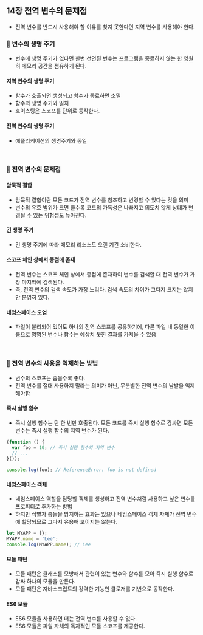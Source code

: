 ## 14장 전역 변수의 문제점
- 전역 변수를 반드시 사용해야 할 이유를 찾지 못한다면 지역 변수를 사용해야 한다.

### 📌 변수의 생명 주기
- 변수에 생명 주기가 없다면 한번 선언된 변수는 프로그램을 종료하지 않는 한 영원히 메모리 공간을 점유하게 된다.
#### 지역 변수의 생명 주기
- 함수가 호촐되면 생성되고 함수가 종료하면 소멸
- 함수의 생명 주기와 일치
- 호이스팅은 스코프를 단위로 동작한다.
#### 전역 변수의 생명 주기
- 애플리케이션의 생명주기와 동일
<br>

### 📌 전역 변수의 문제점
#### 암묵적 결합
- 암묵적 결합이란 모든 코드가 전역 변수를 참조하고 변경할 수 있다는 것을 의미
- 변수의 유효 범위가 크면 클수록 코드의 가독성은 나빠지고 의도치 않게 상태가 변경될 수 있는 위험성도 높아진다.
#### 긴 생명 주기
- 긴 생명 주기에 따라 메모리 리소스도 오랜 기간 소비한다.
#### 스코프 체인 상에서 종점에 존재
- 전역 변수는 스코프 체인 상에서 종점에 존재하여 변수를 검색할 대 전역 변수가 가장 마지막에 검색된다.
- 즉, 전역 변수의 검색 속도가 가장 느리다. 검색 속도의 차이가 그다지 크지는 않지만 분명히 있다.
#### 네임스페이스 오염
- 파일이 분리되어 있어도 하나의 전역 스코프를 공유하기에, 다른 파일 내 동일한 이름으로 명명된 변수나 함수는 예상치 못한 결과를 가져올 수 있음
<br>

### 📌 전역 변수의 사용을 억제하는 방법
- 변수의 스코프는 좁을수록 좋다. 
- 전역 변수를 절대 사용하지 말라는 의미가 아닌, 무분별한 전역 변수의 남발을 억제해야함
#### 즉시 실행 함수
- 즉시 실행 함수는 단 한 번만 호출된다. 모든 코드를 즉시 실행 함수로 감싸면 모든 변수는 즉시 실행 함수의 지역 변수가 된다. 
```js
(function () {
  var foo = 10; // 즉시 실행 함수의 지역 변수
  // ...
}());

console.log(foo); // ReferenceError: foo is not defined
```
#### 네임스페이스 객체
- 네임스페이스 역할을 담당할 객체를 생성하고 전역 변수처럼 사용하고 싶은 변수를 프로퍼티로 추가하는 방법
- 하지만 식별자 충돌을 방지하는 효과는 있으나 네임스페이스 객체 자체가 전역 변수에 할당되므로 그다지 유용해 보이지는 않는다. 
```js
let MYAPP = {};
MYAPP.name = 'Lee';
console.log(MYAPP.name); // Lee
```
#### 모듈 패턴
- 모듈 패턴은 클래스를 모방해서 관련이 있는 변수와 함수를 모아 즉시 실행 함수로 감싸 하나의 모듈을 만든다.
- 모듈 패턴은 자바스크립트의 강력한 기능인 클로저를 기반으로 동작한다. 
#### ES6 모듈
- ES6 모듈을 사용하면 더는 전역 변수를 사용할 수 없다.
- ES6 모듈은 파일 자체의 독자적인 모듈 스코프를 제공한다.
